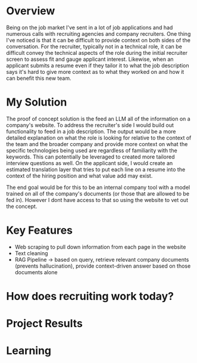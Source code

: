 # Overview
Being on the job market I've sent in a lot of job applications and had numerous calls with recruiting agencies and company recruiters. One thing I've noticed is that it can be difficult to provide context on both sides of the conversation. For the recruiter, typically not in a technical role, it can be difficult convey the technical aspects of the role during the initial recruiter screen to assess fit and gauge applicant interest. Likewise, when an applicant submits a resume even if they tailor it to what the job description says it's hard to give more context as to what they worked on and how it can benefit this new team. 

# My Solution
The proof of concept solution is the feed an LLM all of the information on a company's website. To address the recruiter's side I would build out functionality to feed in a job description. The output would be a more detailed explanation on what the role is looking for relative to the context of the team and the broader company and provide more context on what the specific technologies being used are regardless of familiarity with the keywords. This can potentially be leveraged to created more tailored interview questions as well. On the applicant side, I would create an estimated translation layer that tries to put each line on a resume into the context of the hiring position and what value add may exist.

The end goal would be for this to be an internal company tool with a model trained on all of the company's documents (or those that are allowed to be fed in). However I dont have access to that so using the website to vet out the concept. 

# Key Features
- Web scraping to pull down information from each page in the website
- Text cleaning
- RAG Pipeline -> based on query, retrieve relevant company documents (prevents hallucination), provide context-driven answer based on those documents alone


# How does recruiting work today?






# Project Results






# Learning
